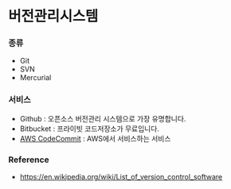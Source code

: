 # 버전관리시스템

### 종류
- Git
- SVN
- Mercurial

### 서비스
- Github : 오픈소스 버전관리 시스템으로 가장 유명합니다.
- Bitbucket : 프라이빗 코드저장소가 무료입니다.
- [AWS CodeCommit](https://aws.amazon.com/ko/codecommit/) : AWS에서 서비스하는 서비스

### Reference
- https://en.wikipedia.org/wiki/List_of_version_control_software
